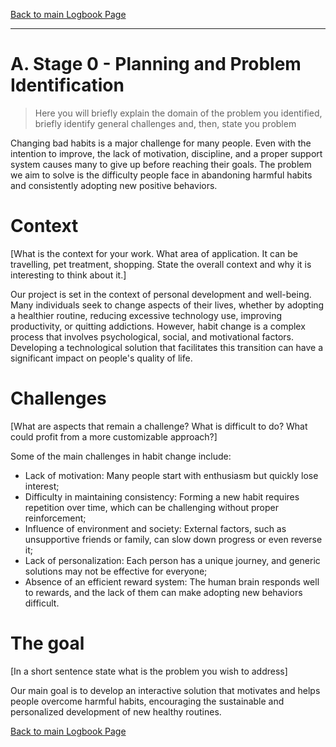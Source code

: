 [Back to main Logbook Page](../hci_logbook.md)

---


# A. Stage 0 - Planning and Problem Identification
>	Here you will briefly explain the domain of the problem you identified, briefly identify general challenges and, then, state you problem

Changing bad habits is a major challenge for many people. Even with the intention to improve, the lack of motivation, discipline, and a proper support system causes many to give up before reaching their goals. The problem we aim to solve is the difficulty people face in abandoning harmful habits and consistently adopting new positive behaviors.

# Context
[What is the context for your work. What area of application. It can be travelling, pet treatment, shopping. State the overall context and why it is interesting to think about it.]

Our project is set in the context of personal development and well-being. Many individuals seek to change aspects of their lives, whether by adopting a healthier routine, reducing excessive technology use, improving productivity, or quitting addictions. However, habit change is a complex process that involves psychological, social, and motivational factors. Developing a technological solution that facilitates this transition can have a significant impact on people's quality of life.

# Challenges
[What are aspects that remain a challenge? What is difficult to do? What could profit from a more customizable approach?]

Some of the main challenges in habit change include:
- Lack of motivation: Many people start with enthusiasm but quickly lose interest;
- Difficulty in maintaining consistency: Forming a new habit requires repetition over time, which can be challenging without proper reinforcement;
- Influence of environment and society: External factors, such as unsupportive friends or family, can slow down progress or even reverse it;
- Lack of personalization: Each person has a unique journey, and generic solutions may not be effective for everyone;
- Absence of an efficient reward system: The human brain responds well to rewards, and the lack of them can make adopting new behaviors difficult.

# The goal
[In a short sentence state what is the problem you wish to address]

Our main goal is to develop an interactive solution that motivates and helps people overcome harmful habits, encouraging the sustainable and personalized development of new healthy routines.

[Back to main Logbook Page](hci_logbook.md)